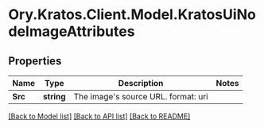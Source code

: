 # Ory.Kratos.Client.Model.KratosUiNodeImageAttributes

## Properties

Name | Type | Description | Notes
------------ | ------------- | ------------- | -------------
**Src** | **string** | The image&#39;s source URL.  format: uri | 

[[Back to Model list]](../README.md#documentation-for-models) [[Back to API list]](../README.md#documentation-for-api-endpoints) [[Back to README]](../README.md)

